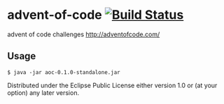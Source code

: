 # advent-of-code [![Build Status](https://travis-ci.org/kekekevin/advent-of-code.svg?branch=master)](https://travis-ci.org/kekekevin/advent-of-code)

advent of code challenges http://adventofcode.com/

## Usage

    $ java -jar aoc-0.1.0-standalone.jar


Distributed under the Eclipse Public License either version 1.0 or (at
your option) any later version.
